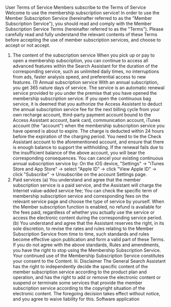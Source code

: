 
User Terms of Service
Members subscribe to the Terms of Service
Welcome to use the membership subscription service!
In order to use the Member Subscription Service (hereinafter referred to as the "Member Subscription Service"), you should read and comply with the Member Subscription Service Terms (hereinafter referred to as the "Terms").
Please carefully read and fully understand the relevant contents of these Terms before accepting the use of member subscription services, and choose to accept or not accept.
1. The content of the subscription service
When you pick up or pay to open a membership subscription, you can continue to access all advanced features within the Search Assistant for the duration of the corresponding service, such as unlimited daily times, no interruptions from ads, faster analysis speed, and preferential access to new features.
(1) Annual subscription service
With an annual subscription, you get 365 nature days of service.
The service is an automatic renewal service provided to you under the premise that you have opened the membership subscription service. If you open the continuous bag service, it is deemed that you authorize the Access Assistant to deduct the annual subscription service fee for the next billing cycle from your own recharge account, third-party payment account bound to the Access Assistant account, bank card, communication account, iTunes account (the "account") when the membership subscription service you have opened is about to expire. The charge is deducted within 24 hours before the expiration of the charging period.
You need to tie the Check Assistant account to the aforementioned account, and ensure that there is enough balance to support the withholding. If the renewal fails due to the insufficient balance of the above account, you will bear the corresponding consequences.
You can cancel your existing continuous annual subscription service by:
On the iOS device, "Settings" → "iTunes Store and App Store" → select "Apple ID" → click "View Apple ID" → click "Subscribe" → Unsubscribe on the account Settings page.
2. Paid services
(a) You understand and agree that the member subscription service is a paid service, and the Assistant will charge the Internet value-added service fee; You can check the specific term of membership subscription service and corresponding fees on the relevant service page and choose the type of service by yourself. When the Member subscription function is enabled, no refund is available for the fees paid, regardless of whether you actually use the service or access the electronic content during the corresponding service period.
(b) You understand and agree that the Assistant reserves the right, in its sole discretion, to revise the rates and rules relating to the Member Subscription Service from time to time, such standards and rules become effective upon publication and form a valid part of these Terms. If you do not agree with the above standards, Rules and amendments, you have the right to stop using the Membership Subscription Service. Your continued use of the Membership Subscription Service constitutes your consent to the Content.
Iii. Disclaimer
The General Search Assistant has the right to independently decide the specific content of the member subscription service according to the product plan and operation, and has the right to add or remove the electronic content or suspend or terminate some services that provide the member subscription service according to the copyright situation of the electronic content. The foregoing decision takes effect without notice, and you agree to waive liability for this.
Software application
